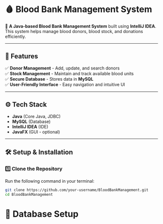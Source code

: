# 🩸 Blood Bank Management System  

🚀 **A Java-based Blood Bank Management System** built using **IntelliJ IDEA**.  
This system helps manage blood donors, blood stock, and donations efficiently.  

---

## 📌 Features  

✅ **Donor Management** - Add, update, and search donors  
✅ **Stock Management** - Maintain and track available blood units  
✅ **Secure Database** - Stores data in **MySQL**  
✅ **User-Friendly Interface** - Easy navigation and intuitive UI  

---

## ⚙️ Tech Stack  

- **Java** (Core Java, JDBC)  
- **MySQL** (Database)  
- **IntelliJ IDEA** (IDE)  
- **JavaFX** (GUI - optional)  

---

## 🛠️ Setup & Installation  

### 1️⃣ Clone the Repository  

Run the following command in your terminal:  

```sh
git clone https://github.com/your-username/BloodBankManagement.git 
cd BloodBankManagement
```

# 📂 Database Setup
